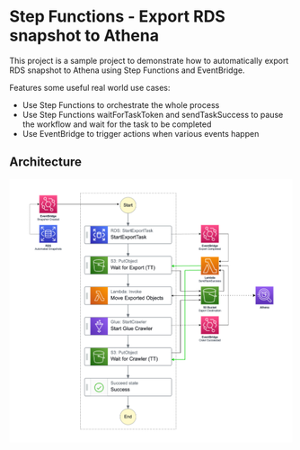 # Step Functions - Export RDS snapshot to Athena

This project is a sample project to demonstrate how to automatically export RDS snapshot to Athena using Step Functions and EventBridge.

Features some useful real world use cases:

-   Use Step Functions to orchestrate the whole process
-   Use Step Functions waitForTaskToken and sendTaskSuccess to pause the workflow and wait for the task to be completed
-   Use EventBridge to trigger actions when various events happen

## Architecture

![Architecture](./architecture.png)
